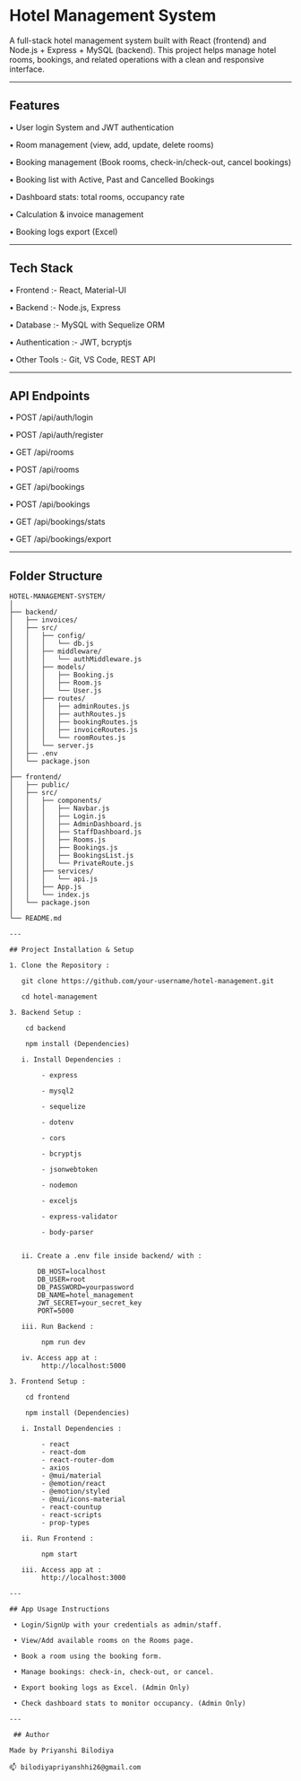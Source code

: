 # Hotel Management System 

A full-stack hotel management system built with React (frontend) and Node.js + Express + MySQL (backend).
This project helps manage hotel rooms, bookings, and related operations with a clean and responsive interface.

---

## Features

• User login System and JWT authentication

• Room management (view, add, update, delete rooms)

• Booking management (Book rooms, check-in/check-out, cancel bookings)

• Booking list with Active, Past and Cancelled Bookings

• Dashboard stats: total rooms, occupancy rate

• Calculation & invoice management

• Booking logs export (Excel)

---

## Tech Stack

• Frontend :- React, Material-UI

• Backend :- Node.js, Express

• Database :- MySQL with Sequelize ORM

• Authentication :- JWT, bcryptjs

• Other Tools :- Git, VS Code, REST API

---

## API Endpoints

• POST /api/auth/login

• POST /api/auth/register

• GET /api/rooms

• POST /api/rooms

• GET /api/bookings

• POST /api/bookings

• GET /api/bookings/stats

• GET /api/bookings/export

---

## Folder Structure 

```text
HOTEL-MANAGEMENT-SYSTEM/
│
├── backend/
│   ├── invoices/
│   ├── src/
│   │   ├── config/
│   │   │   └── db.js
│   │   ├── middleware/
│   │   │   └── authMiddleware.js
│   │   ├── models/
│   │   │   ├── Booking.js
│   │   │   ├── Room.js
│   │   │   └── User.js
│   │   ├── routes/
│   │   │   ├── adminRoutes.js
│   │   │   ├── authRoutes.js
│   │   │   ├── bookingRoutes.js
│   │   │   ├── invoiceRoutes.js
│   │   │   └── roomRoutes.js
│   │   └── server.js
│   ├── .env
│   └── package.json
│
├── frontend/
│   ├── public/
│   ├── src/
│   │   ├── components/
│   │   │   ├── Navbar.js
│   │   │   ├── Login.js
│   │   │   ├── AdminDashboard.js
│   │   │   ├── StaffDashboard.js
│   │   │   ├── Rooms.js
│   │   │   ├── Bookings.js
│   │   │   ├── BookingsList.js
│   │   │   └── PrivateRoute.js
│   │   ├── services/
│   │   │   └── api.js
│   │   ├── App.js
│   │   └── index.js
│   └── package.json
│
└── README.md

---

## Project Installation & Setup

1. Clone the Repository :

   git clone https://github.com/your-username/hotel-management.git
   
   cd hotel-management

3. Backend Setup :
   
    cd backend
   
    npm install (Dependencies)

   i. Install Dependencies :
   
        - express
   
        - mysql2
   
        - sequelize
   
        - dotenv
   
        - cors
   
        - bcryptjs
   
        - jsonwebtoken
   
        - nodemon
   
        - exceljs
   
        - express-validator
   
        - body-parser
   

   ii. Create a .env file inside backend/ with :
  
       DB_HOST=localhost
       DB_USER=root
       DB_PASSWORD=yourpassword
       DB_NAME=hotel_management
       JWT_SECRET=your_secret_key
       PORT=5000

   iii. Run Backend : 
  
        npm run dev

   iv. Access app at :
        http://localhost:5000
 
3. Frontend Setup :
   
    cd frontend
   
    npm install (Dependencies)

   i. Install Dependencies :
   
        - react
        - react-dom
        - react-router-dom
        - axios
        - @mui/material
        - @emotion/react
        - @emotion/styled
        - @mui/icons-material
        - react-countup
        - react-scripts
        - prop-types

   ii. Run Frontend :
   
        npm start

   iii. Access app at :
        http://localhost:3000

---

## App Usage Instructions

 • Login/SignUp with your credentials as admin/staff.
 
 • View/Add available rooms on the Rooms page.
 
 • Book a room using the booking form.
 
 • Manage bookings: check-in, check-out, or cancel.
 
 • Export booking logs as Excel. (Admin Only)
 
 • Check dashboard stats to monitor occupancy. (Admin Only)

---

 ## Author
 
Made by Priyanshi Bilodiya

📫 bilodiyapriyanshhi26@gmail.com
